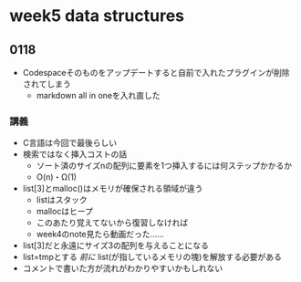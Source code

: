 # week5 data structures

## 0118

- Codespaceそのものをアップデートすると自前で入れたプラグインが削除されてしまう
  - markdown all in oneを入れ直した

### 講義
- C言語は今回で最後らしい
- 検索ではなく挿入コストの話
  - ソート済のサイズnの配列に要素を1つ挿入するには何ステップかかるか
  - O(n)・Ω(1)
- list[3]とmalloc()はメモリが確保される領域が違う
  - listはスタック
  - mallocはヒープ
  - このあたり覚えてないから復習しなければ
  - week4のnote見たら動画だった……
- list[3]だと永遠にサイズ3の配列を与えることになる
- list=tmpとする *前に* list(が指しているメモリの塊)を解放する必要がある
- コメントで書いた方が流れがわかりやすいかもしれない